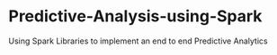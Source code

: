 # Predictive-Analysis-using-Spark
Using Spark Libraries to implement an end to end Predictive Analytics
